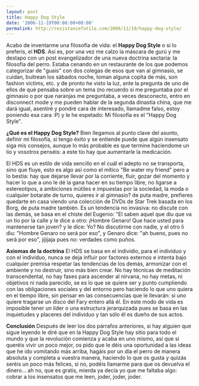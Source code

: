 ```yaml
---
layout: post
title: Happy Dog Style
date: '2006-11-19T00:00:00+00:00'
permalink: http://resistancefutile.com/2006/11/19/happy-dog-style/
---
```

Acabo de inventarme una filosofía de vida: el <span style="font-weight:bold;">Happy Dog Style</span> o si lo preferís, el <span style="font-weight:bold;">HDS</span>. Así es, por una vez me calzo la máscara de gurú y me destapo con un post evangelizador de una nueva doctrina sectaria: la filosofía del perro. Estaba cenando en un restaurante de los que podemos categorizar de "guais" con dos colegas de esos que van al gimnasio, se cuidan, buitrean los sábados noche, toman alguna copita de más, son fashion victims, etc. y de pronto he visto la luz, ante la pregunta de uno de ellos de qué pensaba sobre un tema (no recuerdo si me preguntaba por el gimnasio o por que naranjas me preguntaba, a veces desconecto, entro en disconnect mode y me pueden hablar de la segunda dinastía china, que me dará igual, asentiré y pondré cara de interesado, llamadme falso, estoy poniendo esa cara :P) y le he espetado: Mi filosofía es el "Happy Dog Style". 

<span style="font-weight:bold;">¿Qué es el Happy Dog Style?</span>
Bien llegamos al punto clave del asunto, definir mi filosofía, si tengo éxito y se entiende puede que algún insensato siga mis consejos, aunque lo más probable es que termine haciendome un lío y vosotros penséis: a este tío hay que aumentarle la medicación. 

El HDS es un estilo de vida sencillo en el cuál el adepto no se transporta, sino que fluye, esto es algo así como el mítico "Be water my friend" pero a lo bestia: hay que dejarse llevar por la corriente, fluir, gozar del momento y hacer lo que a uno le dé la gana hacer en su tiempo libre, no ligarse a estereotipos, a ambiciones inútiles e impuestas por la sociedad, la moda o cualquier botarate de turno, quieres ir al gimnasio? de puta madre, prefieres quedarte en casa viendo una colección de DVDs de Star Trek basada en los Borg, de puta madre también. Es un tendencia no invasiva: no discute con las demás, se basa en el chiste del Eugenio: "El saben aquel que diu que va un tío por la calle y le dice a otro: ¡Hombre Genaro! Que hace usted para mantenerse tan joven? y le dice: Yo? No discutirme con nadie, y el otro li diu: "Hombre Genaro no será por eso", y Genaro dice: "ah bueno, pues no será por eso", jijijaja pues no: verdades como puños.

<span style="font-weight:bold;">Axiomas de la doctrina</span>
El HDS se basa en el individio, para el individuo y con el individuo, nunca se deja influir por factores externos e intenta bajo cualquier premisa respetar las tendencias de los demás, armonizar con el ambiente y no destruir, sino más bien crear. No hay técnicas de meditación transcendental, no hay fases para ascender al nirvana, no hay metas, ni objetivos ni nada parecido, se es lo que se quiere ser y punto cumpliendo con las obligaciones sociales y del entorno pero haciendo lo que uno quiera en el tiempo libre, sin pensar en las consecuencias que le llevarán: si uno quiere tragarse un disco del Fary entero allá él. En este modo de vida es imposible tener un líder o una estructura jerarquizada pues se basa en las inquietudes y placeres del individuo y tan sólo él es dueño de sus actos.

<span style="font-weight:bold;">Conclusión</span>
Después de leer los dos párrafos anteriores, si hay alguien que sigue leyendo le diré que en la Happy Dog Style hay sitio para todo el mundo y que la revolución comienza y acaba en uno mismo, así que si queréis vivir un poco mejor, os pido que le déis una oportunidad a las ideas que he ido vomitando más arriba, hagáis por un día el perro de manera absoluta y completa a vuestra manera, haciendo lo que os gusta y quizás seréis un poco más felices, si no, podéis llamarme para que os devuelva el dinero... ah no, que es gratis, mierda ya decía yo que me faltaba algo: cobrar a los insensatos que me leen, joder, joder, joder.

